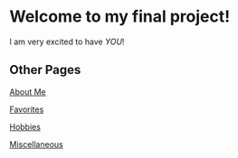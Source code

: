 # Welcome to my final project!

I am very excited to have *YOU*!

## Other Pages
[About Me](AboutMe.md)

[Favorites](Favorite.md)

[Hobbies](Hobbies.md)

[Miscellaneous](Misc.md)
